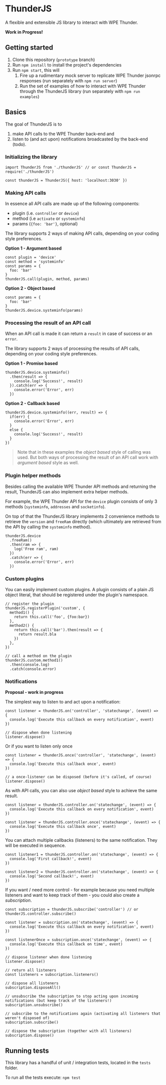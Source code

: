 # ThunderJS

A flexible and extensible JS library to interact with WPE Thunder.

**Work in Progress!**

## Getting started

1. Clone this repository (`prototype` branch)
2. Run `npm install` to install the project's dependencies
3. Run `npm start`, this will
   1. Fire up a rudimentary mock server to replicate WPE Thunder jsonrpc responses (run separately with `npm run server`)
   2. Run the set of examples of how to interact with WPE Thunder through the ThunderJS library (run separately with `npm run examples`)

## Basics

The goal of ThunderJS is to
1) make API calls to the WPE Thunder back-end and
2) listen to (and act upon) notifications broadcasted by the back-end (todo).

### Initializing the library

```
import ThunderJS from './thunderJS' // or const ThunderJS = require('./thunderJS')

const thunderJS = ThunderJS({ host: 'localhost:3030' })
```

### Making API calls

In essence all API calls are made up of the following components:

- plugin (i.e. `controller` or `device`)
- method (i.e `activate` or `systeminfo`)
- params (`{foo: 'bar'}`, optional)

The library supports 2 ways of making API calls, depending on your coding style preferences.

**Option 1 - Argument based**

```
const plugin = 'device'
const method = 'systeminfo'
const params = {
  foo: 'bar'
}
thunderJS.call(plugin, method, params)
```

**Option 2 - Object based**

```
const params = {
  foo: 'bar'
}
thunderJS.device.systeminfo(params)
```

### Processing the result of an API call

When an API call is made it can return a `result` in case of success or an `error`.

The library supports 2 ways of processing the results of API calls, depending on your coding style preferences.

**Option 1 - Promise based**

```
thunderJS.device.systeminfo()
  .then(result => {
    console.log('Success!', result)
  }).catch(err => {
    console.error('Error', err)
  })
```

**Option 2 - Callback based**

```
thunderJS.device.systeminfo((err, result) => {
  if(err) {
    console.error('Error', err)
  }
  else {
    console.log('Success!', result)
  }
})
```

> Note that in these examples the _object based_ style of calling was used. But both ways of processing the result of an API call work with _argument based_ style as well.

### Plugin helper methods

Besides calling the available WPE Thunder API methods and returning the result, ThunderJS can also implement extra helper methods.

For example, the WPE Thunder API for the `device` plugin consists of only 3 methods (`systeminfo`, `addresses` and `socketinfo`).

On top of that the ThunderJS library implements 2 convenience methods to retrieve the `version` and `freeRam` directly (which ultimately are retrieved from the API by calling the `systeminfo` method).

```
thunderJS.device
  .freeRam()
  .then(ram => {
    log('Free ram', ram)
  })
  .catch(err => {
    console.error('Error', err)
  })
```

### Custom plugins

You can easily implement custom plugins. A plugin consists of a plain JS object literal, that should be registered under the plugin's namespace.

```
// register the plugin
thunderJS.registerPlugin('custom', {
  method1() {
    return this.call('foo', {foo:bar})
  },
  method2() {
    return this.call('bar').then(result => {
      return result.bla
    })
  },
})

// call a method on the plugin
thunderJS.custom.method1()
  .then(console.log)
  .catch(console.error)
```

### Notifications

**Proposal - work in progress**

The simplest way to listen to and act upon a notification:

```
const listener = thunderJS.on('controller', 'statechange', (event) => {
  console.log('Execute this callback on every notification', event)
})

// dispose when done listening
listener.dispose()
```

Or if you want to listen only once
```
const listener = thunderJS.once('controller', 'statechange', (event) => {
  console.log('Execute this callback once', event)
})

// a once-listener can be disposed (before it's called, of course)
listener.dispose()
```

As with API calls, you can also use *object based* style to achieve the same result.

```
const listener = thunderJS.controller.on('statechange', (event) => {
  console.log('Execute this callback on every notification', event)
})
```

```
const listener = thunderJS.controller.once('statechange', (event) => {
  console.log('Execute this callback once', event)
})
```

You can attach multiple callbacks (listeners) to the same notification. They will be executed in sequence.

```
const listener1 = thunderJS.controller.on('statechange', (event) => {
  console.log('First callback!', event)
})

const listener2 = thunderJS.controller.on('statechange', (event) => {
  console.log('Second callback!', event)
})
```

If you want / need more control - for example because you need multiple listeners and want to keep track of them - you could also create a _subscription_.

```
const subscription = thunderJS.subscribe('controller') // or thunderJS.controller.subscribe()

const listener = subscription.on('statechange', (event) => {
  console.log('Execute this callback on every notification', event)
})

const listenerOnce = subscription.once('statechange', (event) => {
  console.log('Execute this callback on time', event)
})

// dispose listener when done listening
listener.dispose()

// return all listeners
const listeners = subscription.listeners()

// dispose all listeners
subscription.disposeAll()

// unsubscribe the subscription to stop acting upon incoming notifications (but keep track of the listeners!)
subscription.unsubscribe()

// subscribe to the notifications again (activating all listeners that weren't disposed of)
subscription.subscribe()

// dispose the subscription (together with all listeners)
subscription.dispose()
```

## Running tests

This library has a handful of unit / integration tests, located in the `tests` folder.

To run all the tests execute: `npm test`
